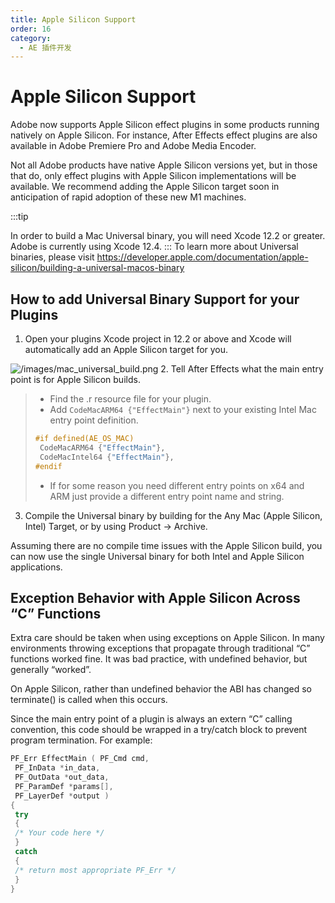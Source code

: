 ```yaml
---
title: Apple Silicon Support
order: 16
category:
  - AE 插件开发
---
```


# Apple Silicon Support

Adobe now supports Apple Silicon effect plugins in some products running natively on Apple Silicon. For instance, After Effects effect plugins are also available in Adobe Premiere Pro and Adobe Media Encoder.

Not all Adobe products have native Apple Silicon versions yet, but in those that do, only effect plugins with Apple Silicon implementations will be available. We recommend adding the Apple Silicon target soon in anticipation of rapid adoption of these new M1 machines.

:::tip

In order to build a Mac Universal binary, you will need Xcode 12.2 or greater. Adobe is currently using Xcode 12.4.
:::
To learn more about Universal binaries, please visit <https://developer.apple.com/documentation/apple-silicon/building-a-universal-macos-binary>

## How to add Universal Binary Support for your Plugins

1. Open your plugins Xcode project in 12.2 or above and Xcode will automatically add an Apple Silicon target for you.

![/images/mac_universal_build.png](/images/mac_universal_build.png) 2. Tell After Effects what the main entry point is for Apple Silicon builds.

> - Find the .r resource file for your plugin.
> - Add `CodeMacARM64 {"EffectMain"}` next to your existing Intel Mac entry point definition.
>
> ```cpp
> #if defined(AE_OS_MAC)
>  CodeMacARM64 {"EffectMain"},
>  CodeMacIntel64 {"EffectMain"},
> #endif
>
> ```
>
> - If for some reason you need different entry points on x64 and ARM just provide a different entry point name and string.

3. Compile the Universal binary by building for the Any Mac (Apple Silicon, Intel) Target, or by using Product -> Archive.

Assuming there are no compile time issues with the Apple Silicon build, you can now use the single Universal binary for both Intel and Apple Silicon applications.

## Exception Behavior with Apple Silicon Across “C” Functions

Extra care should be taken when using exceptions on Apple Silicon. In many environments throwing exceptions that propagate through traditional “C” functions worked fine. It was bad practice, with undefined behavior, but generally “worked”.

On Apple Silicon, rather than undefined behavior the ABI has changed so terminate() is called when this occurs.

Since the main entry point of a plugin is always an extern “C” calling convention, this code should be wrapped in a try/catch block to prevent program termination. For example:

```cpp
PF_Err EffectMain ( PF_Cmd cmd,
 PF_InData *in_data,
 PF_OutData *out_data,
 PF_ParamDef *params[],
 PF_LayerDef *output )
{
 try
 {
 /* Your code here */
 }
 catch
 {
 /* return most appropriate PF_Err */
 }
}

```

